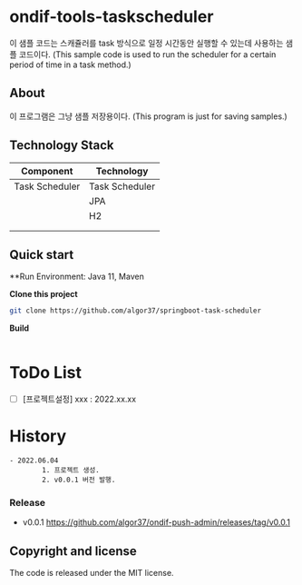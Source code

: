 # ondif-tools-taskscheduler
이 샘플 코드는 스캐쥴러를 task 방식으로 일정 시간동안 실행할 수 있는데 사용하는 샘플 코드이다.
(This sample code is used to run the scheduler for a certain period of time in a task method.)
## About

이 프로그램은 그냥 샘플 저장용이다.
(This program is just for saving samples.)

## Technology Stack

Component               | Technology
---                     | ---
Task Scheduler          | Task Scheduler
                        | JPA
                        | H2
                        | 
                        | 


## Quick start

**Run Environment: Java 11, Maven



**Clone this project**

```bash
git clone https://github.com/algor37/springboot-task-scheduler
```

**Build**

```bash

```


# ToDo List
- [ ] [프로젝트설정] xxx : 2022.xx.xx 


# History

```
- 2022.06.04
        1. 프로젝트 생성.
        2. v0.0.1 버전 발행.

```

### Release
- v0.0.1 https://github.com/algor37/ondif-push-admin/releases/tag/v0.0.1


## Copyright and license

The code is released under the MIT license.